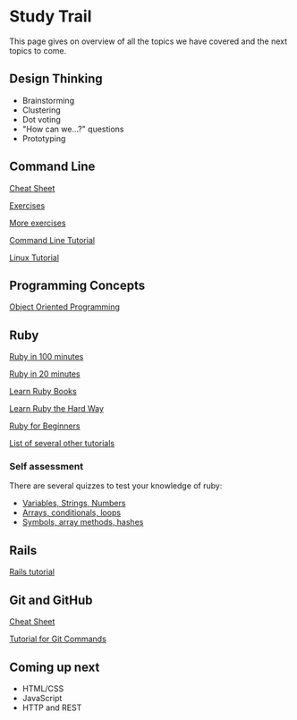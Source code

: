 # Study Trail
This page gives on overview of all the topics we have covered and the next topics to come.
## Design Thinking
* Brainstorming
* Clustering
* Dot voting
* "How can we...?" questions
* Prototyping

## Command Line
[Cheat Sheet]( http://ryanstutorials.net/linuxtutorial/cheatsheet.php)

[Exercises](http://learnrubythehardway.org/book/appendixa.html)

[More exercises](http://cli.learncodethehardway.org/book/)

[Command Line Tutorial](http://www.learnenough.com/command-line-tutorial)

[Linux Tutorial](http://ryanstutorials.net/linuxtutorial/)

## Programming Concepts
[Object Oriented Programming](http://www.codeproject.com/Articles/22769/Introduction-to-Object-Oriented-Programming-Concep#OOP)

## Ruby
[Ruby in 100 minutes](http://tutorials.jumpstartlab.com/projects/ruby_in_100_minutes.html)

[Ruby in 20 minutes](https://www.ruby-lang.org/en/documentation/quickstart/)

[Learn Ruby Books](https://drive.google.com/drive/folders/0B2sPywMT0JIoWURQVkZ4TjZOUjg)

[Learn Ruby the Hard Way](http://learnrubythehardway.org/book/)

[Ruby for Beginners](http://ruby-for-beginners.rubymonstas.org/index.html)

[List of several other tutorials](http://www.bogotobogo.com/RubyOnRails/RubyOnRails_condition_if_else_Comparison_Logial_Operators.php)
### Self assessment
There are several quizzes to test your knowledge of ruby:

* [Variables, Strings, Numbers](http://www.codequizzes.com/learn-ruby/variables-strings-numbers)                             
* [Arrays, conditionals, loops](  http://www.codequizzes.com/learn-ruby/arrays-conditionals-loops)
* [Symbols, array methods, hashes](http://www.codequizzes.com/learn-ruby/symbols-array-methods-hashes)

## Rails
[Rails tutorial](http://www.tutorialspoint.com//ruby-on-rails/index.htm)

## Git and GitHub
[Cheat Sheet](https://training.github.com/kit/downloads/github-git-cheat-sheet.pdf)

[Tutorial for Git Commands](https://try.github.io/levels/1/challenges/1)

## Coming up next
* HTML/CSS
* JavaScript
* HTTP and REST
